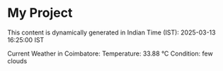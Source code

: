 # My Project

This content is dynamically generated in Indian Time (IST): 2025-03-13 16:25:00 IST


Current Weather in Coimbatore:
Temperature: 33.88 °C
Condition: few clouds
